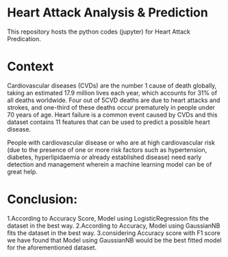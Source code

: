 # Heart Attack Analysis & Prediction
This repository hosts the python codes (jupyter) for Heart Attack Predication.

# Context
Cardiovascular diseases (CVDs) are the number 1 cause of death globally, taking an estimated 17.9 million lives each year, which accounts for 31% of all deaths worldwide. Four out of 5CVD deaths are due to heart attacks and strokes, and one-third of these deaths occur prematurely in people under 70 years of age. Heart failure is a common event caused by CVDs and this dataset contains 11 features that can be used to predict a possible heart disease.

People with cardiovascular disease or who are at high cardiovascular risk (due to the presence of one or more risk factors such as hypertension, diabetes, hyperlipidaemia or already established disease) need early detection and management wherein a machine learning model can be of great help.

# Conclusion:
1.According to Accuracy Score, Model using LogisticRegression fits the dataset in the best way.
2.According to Accuracy, Model using GaussianNB fits the dataset in the best way.
3.considering Accuracy score with F1 score we have found that Model using GaussianNB would be the best fitted model for the aforementioned dataset.
